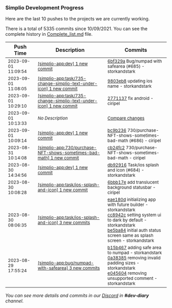 
### Simplio Development Progress

Here are the last 10 pushes to the projects we are currently working.

There is a total of 5335 commits since 10/09/2021. You can see the complete history in
 [Complete_list.md](Complete_list.md) file.

| Push Time | Description | Commits |
| --- | --- | --- |
| <sub>2023-09-01 11:09:54</sub> | <sub>[[simplio-app:dev] 1 new commit](https://github.com/SimplioOfficial/simplio-app/commit/6bf329a81d6b135b816b8ef674004f44eaff5b1a)</sub> | <sub>[6bf329a](https://github.com/SimplioOfficial/simplio-app/commit/6bf329a81d6b135b816b8ef674004f44eaff5b1a) Bug/numpad with safearea (#685) - storkandstark</sub> |
| <sub>2023-09-01 11:08:05</sub> | <sub>[[simplio-app:task/735-change-simplio-text-under-icon] 1 new commit](https://github.com/SimplioOfficial/simplio-app/commit/9803eb88d775106475dbd4afe1c3b0572ef020e4)</sub> | <sub>[9803eb8](https://github.com/SimplioOfficial/simplio-app/commit/9803eb88d775106475dbd4afe1c3b0572ef020e4) updating ios name - storkandstark</sub> |
| <sub>2023-09-01 10:29:10</sub> | <sub>[[simplio-app:task/735-change-simplio-text-under-icon] 1 new commit](https://github.com/SimplioOfficial/simplio-app/commit/277113734e3a55cdc74626c0dc1075bada21ea41)</sub> | <sub>[2771137](https://github.com/SimplioOfficial/simplio-app/commit/277113734e3a55cdc74626c0dc1075bada21ea41) fix android - ciripel</sub> |
| <sub>2023-09-01 10:13:33</sub> | <sub>_No Description_</sub> | <sub>[Compare changes](https://github.com/SimplioOfficial/simplio-app/compare/e045604dbdcc...7af6b93431c9)</sub> |
| <sub>2023-09-01 10:09:14</sub> | <sub>[[simplio-app:dev] 1 new commit](https://github.com/SimplioOfficial/simplio-app/commit/bc9b23632cf462fdee256c10fc31de18c8beae66)</sub> | <sub>[bc9b236](https://github.com/SimplioOfficial/simplio-app/commit/bc9b23632cf462fdee256c10fc31de18c8beae66) 730/purchase-NFT-shows-sometimes-bad-math (#686) - ciripel</sub> |
| <sub>2023-08-31 10:14:08</sub> | <sub>[[simplio-app:730/purchase-NFT-shows-sometimes-bad-math] 1 new commit](https://github.com/SimplioOfficial/simplio-app/commit/cb24fc2983317896ad2e5ed4b53ad7c5d9564fd8)</sub> | <sub>[cb24fc2](https://github.com/SimplioOfficial/simplio-app/commit/cb24fc2983317896ad2e5ed4b53ad7c5d9564fd8) 730/purchase-NFT-shows-sometimes-bad-math - ciripel</sub> |
| <sub>2023-08-30 14:34:56</sub> | <sub>[[simplio-app:dev] 1 new commit](https://github.com/SimplioOfficial/simplio-app/commit/db92916fba340c438660a97f7c1bbeeaeb15236b)</sub> | <sub>[db92916](https://github.com/SimplioOfficial/simplio-app/commit/db92916fba340c438660a97f7c1bbeeaeb15236b) Task/ios splash and icon (#684) - storkandstark</sub> |
| <sub>2023-08-30 10:08:28</sub> | <sub>[[simplio-app:task/ios-splash-and-icon] 1 new commit](https://github.com/SimplioOfficial/simplio-app/commit/6bbb17e48892f9a0e5cd020317e7eee6f893d174)</sub> | <sub>[6bbb17e](https://github.com/SimplioOfficial/simplio-app/commit/6bbb17e48892f9a0e5cd020317e7eee6f893d174) add translucent background statusbar - ciripel</sub> |
| <sub>2023-08-30 08:06:35</sub> | <sub>[[simplio-app:task/ios-splash-and-icon] 3 new commits](https://github.com/SimplioOfficial/simplio-app/compare/954c81a172b8...be5ba84ed09f)</sub> | <sub>[eae180d](https://github.com/SimplioOfficial/simplio-app/commit/eae180d697d47b88a8050b4a4bb7e8ab4532800a) initializing app with future builder - storkandstark<br>[cc8942c](https://github.com/SimplioOfficial/simplio-app/commit/cc8942cc06c40ec835cb0fc11a22fe53f84b3325) setting system ui to dark by default - storkandstark<br>[be5ba84](https://github.com/SimplioOfficial/simplio-app/commit/be5ba84ed09f2b849ef879407063a4e7083cd584) initial auth status screen same as splash screen - storkandstark</sub> |
| <sub>2023-08-29 17:55:24</sub> | <sub>[[simplio-app:bug/numpad-with-safearea] 3 new commits](https://github.com/SimplioOfficial/simplio-app/compare/b15b4671063c^...e045604dbdcc)</sub> | <sub>[b15b467](https://github.com/SimplioOfficial/simplio-app/commit/b15b4671063ca48e4ebd728606c228ea2353e190) adding safe area to numpad - storkandstark<br>[0a38385](https://github.com/SimplioOfficial/simplio-app/commit/0a3838510d39cb5533983d91fab6c55955ca4d59) removing invalid padding sizes - storkandstark<br>[e045604](https://github.com/SimplioOfficial/simplio-app/commit/e045604dbdcc9d5026a500d02fbf27b76165b6f0) removing unsupported comment - storkandstark</sub> |

_You can see more details and commits in our [Discord](https://discord.gg/aKhjuwZmdP) in **#dev-diary** channel._
